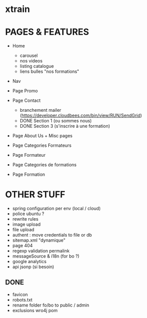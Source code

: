 xtrain
======

PAGES & FEATURES
================

- Home
    - carousel
    - nos videos
    - listing catalogue
    - liens bulles "nos formations"

- Nav

- Page Promo

- Page Contact
    - branchement mailer (https://developer.cloudbees.com/bin/view/RUN/SendGrid)
    - DONE Section 1 (ou sommes nous)
    - DONE Section 3 (s'inscrire à une formation)

- Page About Us + Misc pages

- Page Categories Formateurs

- Page Formateur

- Page Categories de formations

- Page Formation

OTHER STUFF
===========

- spring configuration per env (local / cloud)
- police ubuntu ?
- rewrite rules
- image upload
- file upload
- authent : move credentials to file or db
- sitemap.xml "dynamique"
- page 404
- regexp validation permalink
- messageSource & i18n (for bo ?)
- google analytics
- api jsonp (si besoin)

DONE
----

- favicon
- robots.txt
- rename folder fo/bo to public / admin
- exclusions wro4j pom